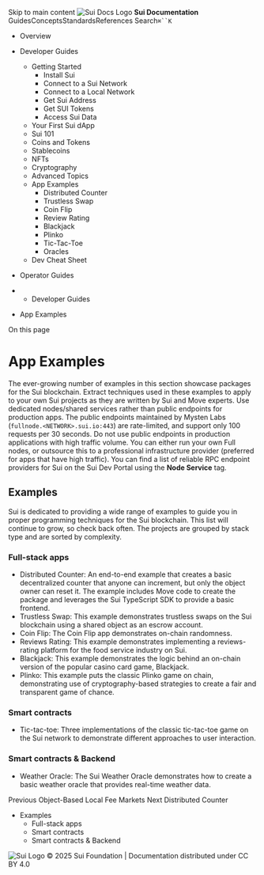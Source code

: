 Skip to main content
![Sui Docs Logo](https://docs.sui.io/img/sui-logo.svg)
**Sui Documentation**
GuidesConceptsStandardsReferences
Search`⌘``K`
  * Overview
  * Developer Guides
    * Getting Started
      * Install Sui
      * Connect to a Sui Network
      * Connect to a Local Network
      * Get Sui Address
      * Get SUI Tokens
      * Access Sui Data
    * Your First Sui dApp
    * Sui 101
    * Coins and Tokens
    * Stablecoins
    * NFTs
    * Cryptography
    * Advanced Topics
    * App Examples
      * Distributed Counter
      * Trustless Swap
      * Coin Flip
      * Review Rating
      * Blackjack
      * Plinko
      * Tic-Tac-Toe
      * Oracles
    * Dev Cheat Sheet
  * Operator Guides


  *   * Developer Guides
  * App Examples


On this page
# App Examples
The ever-growing number of examples in this section showcase packages for the Sui blockchain. Extract techniques used in these examples to apply to your own Sui projects as they are written by Sui and Move experts.
Use dedicated nodes/shared services rather than public endpoints for production apps. The public endpoints maintained by Mysten Labs (`fullnode.<NETWORK>.sui.io:443`) are rate-limited, and support only 100 requests per 30 seconds. Do not use public endpoints in production applications with high traffic volume.
You can either run your own Full nodes, or outsource this to a professional infrastructure provider (preferred for apps that have high traffic). You can find a list of reliable RPC endpoint providers for Sui on the Sui Dev Portal using the **Node Service** tag.
## Examples​
Sui is dedicated to providing a wide range of examples to guide you in proper programming techniques for the Sui blockchain. This list will continue to grow, so check back often.
The projects are grouped by stack type and are sorted by complexity.
### Full-stack apps​
  * Distributed Counter: An end-to-end example that creates a basic decentralized counter that anyone can increment, but only the object owner can reset it. The example includes Move code to create the package and leverages the Sui TypeScript SDK to provide a basic frontend.
  * Trustless Swap: This example demonstrates trustless swaps on the Sui blockchain using a shared object as an escrow account.
  * Coin Flip: The Coin Flip app demonstrates on-chain randomness.
  * Reviews Rating: This example demonstrates implementing a reviews-rating platform for the food service industry on Sui.
  * Blackjack: This example demonstrates the logic behind an on-chain version of the popular casino card game, Blackjack.
  * Plinko: This example puts the classic Plinko game on chain, demonstrating use of cryptography-based strategies to create a fair and transparent game of chance.


### Smart contracts​
  * Tic-tac-toe: Three implementations of the classic tic-tac-toe game on the Sui network to demonstrate different approaches to user interaction.


### Smart contracts & Backend​
  * Weather Oracle: The Sui Weather Oracle demonstrates how to create a basic weather oracle that provides real-time weather data.


Previous
Object-Based Local Fee Markets
Next
Distributed Counter
  * Examples
    * Full-stack apps
    * Smart contracts
    * Smart contracts & Backend


![Sui Logo](https://docs.sui.io/img/sui-logo-footer.svg)
© 2025 Sui Foundation | Documentation distributed under CC BY 4.0
